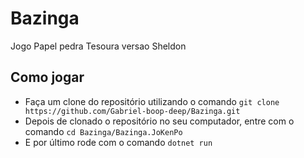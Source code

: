 # Bazinga

Jogo Papel pedra Tesoura versao Sheldon

## Como jogar

- Faça um clone do repositório utilizando o comando `git clone https://github.com/Gabriel-boop-deep/Bazinga.git`
- Depois de clonado o repositório no seu computador, entre com o comando `cd Bazinga/Bazinga.JoKenPo`
- E por último rode com o comando `dotnet run`
